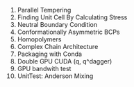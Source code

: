 1. Parallel Tempering
2. Finding Unit Cell By Calculating Stress
3. Neutral Boundary Condition
4. Conformationally Asymmetric BCPs
5. Homopolymers
6. Complex Chain Architecture
7. Packaging with Conda
8. Double GPU CUDA (q, q^dagger)
9. GPU bandwith test
10. UnitTest: Anderson Mixing
